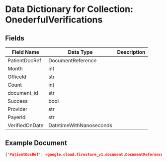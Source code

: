 # Data Dictionary for Collection: OnederfulVerifications
## Fields
| Field Name | Data Type | Description |
|------------|-----------|-------------|
| PatientDocRef | DocumentReference | |
| Month | int | |
| OfficeId | str | |
| Count | int | |
| document_id | str | |
| Success | bool | |
| Provider | str | |
| PayerId | str | |
| VerifiedOnDate | DatetimeWithNanoseconds | |

## Example Document
```json
{'PatientDocRef': <google.cloud.firestore_v1.document.DocumentReference object at 0x00000252B5F74920>, 'Month': 10, 'OfficeId': '17003433', 'Count': 1, 'document_id': '002k5j6wOUhuSAakCQiw'}
```
